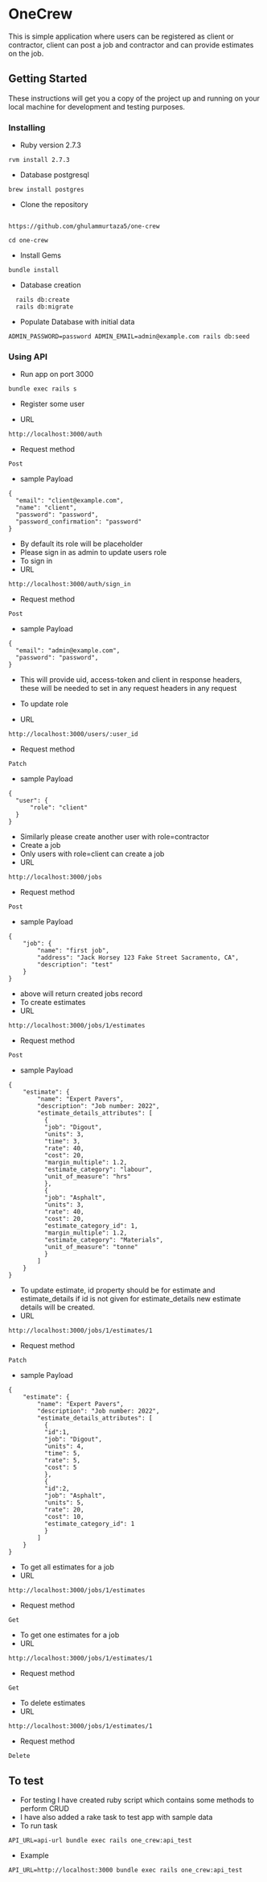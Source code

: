 # OneCrew

This is simple application where users can be registered as client or contractor, client can post a job and contractor and can provide estimates on the job.

## Getting Started

These instructions will get you a copy of the project up and running on your local machine for development and testing purposes.

### Installing


* Ruby version
 2.7.3

 ```
 rvm install 2.7.3
 ```
* Database
postgresql

```
brew install postgres
```


* Clone the repository


```

https://github.com/ghulammurtaza5/one-crew

cd one-crew
```

* Install Gems
```
bundle install
```

* Database creation

```
  rails db:create
  rails db:migrate
```

* Populate Database with initial data
```
ADMIN_PASSWORD=password ADMIN_EMAIL=admin@example.com rails db:seed
```
### Using API
* Run app on port 3000
```
bundle exec rails s
```
* Register some user
- URL
````
http://localhost:3000/auth
````
- Request method
```
Post
```
- sample Payload
```
{
  "email": "client@example.com",
  "name": "client",
  "password": "password",
  "password_confirmation": "password"
}
```
- By default its role will be placeholder
- Please sign in as admin to update users role
- To sign in
- URL
````
http://localhost:3000/auth/sign_in
````
- Request method
```
Post
```
- sample Payload
```
{
  "email": "admin@example.com",
  "password": "password",
}
```
- This will provide uid, access-token and client in response headers, these will be needed to set in any request headers in any request

- To update role
- URL
````
http://localhost:3000/users/:user_id
````
- Request method
```
Patch
```
- sample Payload
```
{
  "user": {
      "role": "client"
  }
}
```
- Similarly please create another user with role=contractor
- Create a job
- Only users with role=client can create a job
- URL
````
http://localhost:3000/jobs
````
- Request method
```
Post
```
- sample Payload
```
{
    "job": {
        "name": "first job",
        "address": "Jack Horsey 123 Fake Street Sacramento, CA",
        "description": "test"
    }
}
```
- above will return created jobs record
- To create estimates
- URL
````
http://localhost:3000/jobs/1/estimates
````
- Request method
```
Post
```
- sample Payload
```
{
    "estimate": {
        "name": "Expert Pavers",
        "description": "Job number: 2022",
        "estimate_details_attributes": [
          {
          "job": "Digout",
          "units": 3,
          "time": 3,
          "rate": 40,
          "cost": 20,
          "margin_multiple": 1.2,
          "estimate_category": "labour",
          "unit_of_measure": "hrs"
          },
          {
          "job": "Asphalt",
          "units": 3,
          "rate": 40,
          "cost": 20,
          "estimate_category_id": 1,
          "margin_multiple": 1.2,
          "estimate_category": "Materials",
          "unit_of_measure": "tonne"
          }
        ]
    }
}
```
- To update estimate, id property should be for estimate and estimate_details if id is not given for estimate_details new estimate details will be created.
- URL
````
http://localhost:3000/jobs/1/estimates/1
````
- Request method
```
Patch
```
- sample Payload
```
{
    "estimate": {
        "name": "Expert Pavers",
        "description": "Job number: 2022",
        "estimate_details_attributes": [
          {
          "id":1,
          "job": "Digout",
          "units": 4,
          "time": 5,
          "rate": 5,
          "cost": 5
          },
          {
          "id":2,
          "job": "Asphalt",
          "units": 5,
          "rate": 20,
          "cost": 10,
          "estimate_category_id": 1
          }
        ]
    }
}
```
- To get all estimates for a job
- URL
````
http://localhost:3000/jobs/1/estimates
````
- Request method
```
Get
```
- To get one estimates for a job
- URL
````
http://localhost:3000/jobs/1/estimates/1
````
- Request method
```
Get
```

- To delete estimates
- URL
````
http://localhost:3000/jobs/1/estimates/1
````
- Request method
```
Delete
```
## To test
- For testing I have created ruby script which contains some methods to perform CRUD
- I have also added a rake task to test app with sample data
- To run task
```
API_URL=api-url bundle exec rails one_crew:api_test
```
- Example
```
API_URL=http://localhost:3000 bundle exec rails one_crew:api_test
```